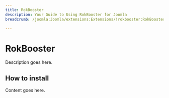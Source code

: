 ```yaml
---
title: RokBooster
description: Your Guide to Using RokBooster for Joomla
breadcrumb: /joomla:Joomla/extensions:Extensions/!rokbooster:RokBooster

---
```


RokBooster
======
Description goes here.


How to install
--------------
Content goes here.
